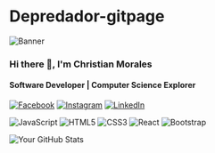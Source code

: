 # Depredador-gitpage
![Banner](path/to/your/banner.png)

### Hi there 👋, I'm Christian Morales
#### Software Developer | Computer Science Explorer

[![Facebook](https://img.shields.io/badge/Facebook-%231877F2.svg?logo=facebook&logoColor=white)](https://facebook.com/yourprofile)
[![Instagram](https://img.shields.io/badge/Instagram-%23E4405F.svg?logo=instagram&logoColor=white)](https://instagram.com/yourprofile)
[![LinkedIn](https://img.shields.io/badge/LinkedIn-%230077B5.svg?logo=linkedin&logoColor=white)](https://linkedin.com/in/yourprofile)

![JavaScript](https://img.shields.io/badge/JavaScript-%23323330.svg?style=for-the-badge&logo=javascript&logoColor=%23F7DF1E)
![HTML5](https://img.shields.io/badge/HTML5-%23E34F26.svg?style=for-the-badge&logo=html5&logoColor=white)
![CSS3](https://img.shields.io/badge/CSS3-%231572B6.svg?style=for-the-badge&logo=css3&logoColor=white)
![React](https://img.shields.io/badge/React-%2320232a.svg?style=for-the-badge&logo=react&logoColor=%2361DAFB)
![Bootstrap](https://img.shields.io/badge/Bootstrap-%23563D7C.svg?style=for-the-badge&logo=bootstrap&logoColor=white)

![Your GitHub Stats](https://github-readme-stats.vercel.app/api?yourusernate=depredador-cloud&show_icons=true)

